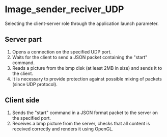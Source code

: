 # Image_sender_reciver_UDP

Selecting the client-server role through the application launch parameter. 

## Server part
1. Opens a connection on the specified UDP port.
2. Waits for the client to send a JSON packet containing the "start" command.
3. Reads a picture from the bmp disk (at least 2MB in size) and sends it to the client.
4. It is necessary to provide protection against possible mixing of packets (since UDP protocol).

## Client side
1. Sends the "start" command in a JSON format packet to the server on the specified port.
2. Receives a bmp picture from the server, checks that all content is received correctly and renders it using OpenGL. 
